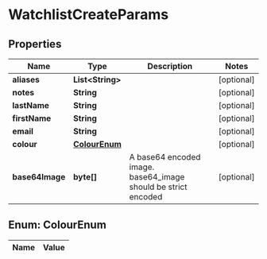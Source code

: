 

# WatchlistCreateParams

## Properties

Name | Type | Description | Notes
------------ | ------------- | ------------- | -------------
**aliases** | **List&lt;String&gt;** |  |  [optional]
**notes** | **String** |  |  [optional]
**lastName** | **String** |  |  [optional]
**firstName** | **String** |  |  [optional]
**email** | **String** |  |  [optional]
**colour** | [**ColourEnum**](#ColourEnum) |  |  [optional]
**base64Image** | **byte[]** | A base64 encoded image. base64_image should be strict encoded  |  [optional]


## Enum: ColourEnum

Name | Value
---- | -----





